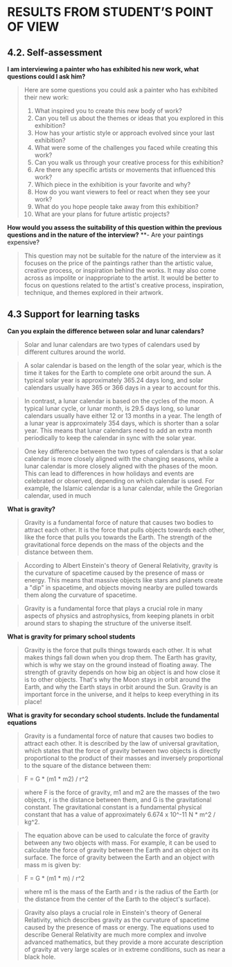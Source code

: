 # RESULTS FROM STUDENT’S POINT OF VIEW

## 4.2. Self-assessment

**I am interviewing a painter who has exhibited his new work, what questions could I ask him?**

> Here are some questions you could ask a painter who has exhibited their new work:
> 
> 1. What inspired you to create this new body of work?
> 2. Can you tell us about the themes or ideas that you explored in this exhibition?
> 3. How has your artistic style or approach evolved since your last exhibition?
> 4. What were some of the challenges you faced while creating this work?
> 5. Can you walk us through your creative process for this exhibition?
> 6. Are there any specific artists or movements that influenced this work?
> 7. Which piece in the exhibition is your favorite and why?
> 8. How do you want viewers to feel or react when they see your work?
> 9. What do you hope people take away from this exhibition?
> 10. What are your plans for future artistic projects?


**How would you assess the suitability of this question within the previous questions and in the nature of the interview?**
**- Are your paintings expensive?

> This question may not be suitable for the nature of the interview as it focuses on the price of the paintings rather than the artistic value, creative process, or 
> inspiration behind the works. It may also come across as impolite or inappropriate to the artist. It would be better to focus on questions related to the artist's 
> creative process, inspiration, technique, and themes explored in their artwork.

## 4.3 Support for learning tasks

**Can you explain the difference between solar and lunar calendars?**

> Solar and lunar calendars are two types of calendars used by different cultures around the world.

> A solar calendar is based on the length of the solar year, which is the time it takes for the Earth to complete one orbit around the sun. A typical solar year is 
> approximately 365.24 days long, and solar calendars usually have 365 or 366 days in a year to account for this.

> In contrast, a lunar calendar is based on the cycles of the moon. A typical lunar cycle, or lunar month, is 29.5 days long, so lunar calendars usually have either 12 
> or 13 months in a year. The length of a lunar year is approximately 354 days, which is shorter than a solar year. This means that lunar calendars need to add an extra 
> month periodically to keep the calendar in sync with the solar year.

> One key difference between the two types of calendars is that a solar calendar is more closely aligned with the changing seasons, while a lunar calendar is more 
> closely aligned with the phases of the moon. This can lead to differences in how holidays and events are celebrated or observed, depending on which calendar is used. 
> For example, the Islamic calendar is a lunar calendar, while the Gregorian calendar, used in much 

**What is gravity?**

> Gravity is a fundamental force of nature that causes two bodies to attract each other. It is the force that pulls objects towards each other, like the force that pulls 
> you towards the Earth. The strength of the gravitational force depends on the mass of the objects and the distance between them.

> According to Albert Einstein's theory of General Relativity, gravity is the curvature of spacetime caused by the presence of mass or energy. This means that massive 
> objects like stars and planets create a "dip" in spacetime, and objects moving nearby are pulled towards them along the curvature of spacetime.

> Gravity is a fundamental force that plays a crucial role in many aspects of physics and astrophysics, from keeping planets in orbit around stars to shaping the 
> structure of the universe itself.


**What is gravity for primary school students**


> Gravity is the force that pulls things towards each other. It is what makes things fall down when you drop them. The Earth has gravity, which is why we stay on the 
> ground instead of floating away. The strength of gravity depends on how big an object is and how close it is to other objects. That's why the Moon stays in orbit 
> around the Earth, and why the Earth stays in orbit around the Sun. Gravity is an important force in the universe, and it helps to keep everything in its place!

**What is gravity for secondary school students. Include the fundamental equations**

> Gravity is a fundamental force of nature that causes two bodies to attract each other. It is described by the law of universal gravitation, which states that the force 
> of gravity between two objects is directly proportional to the product of their masses and inversely proportional to the square of the distance between them:

> F = G * (m1 * m2) / r^2

> where F is the force of gravity, m1 and m2 are the masses of the two objects, r is the distance between them, and G is the gravitational constant. The gravitational 
> constant is a fundamental physical constant that has a value of approximately 6.674 x 10^-11 N * m^2 / kg^2.

> The equation above can be used to calculate the force of gravity between any two objects with mass. For example, it can be used to calculate the force of gravity 
> between the Earth and an object on its surface. The force of gravity between the Earth and an object with mass m is given by:

> F = G * (m1 * m) / r^2

> where m1 is the mass of the Earth and r is the radius of the Earth (or the distance from the center of the Earth to the object's surface).

> Gravity also plays a crucial role in Einstein's theory of General Relativity, which describes gravity as the curvature of spacetime caused by the presence of mass or 
> energy. The equations used to describe General Relativity are much more complex and involve advanced mathematics, but they provide a more accurate description of 
> gravity at very large scales or in extreme conditions, such as near a black hole.

